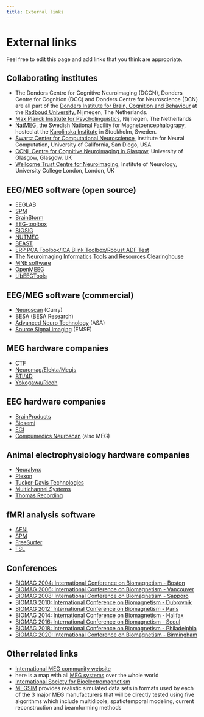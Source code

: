 ```yaml
---
title: External links
---
```


# External links

Feel free to edit this page and add links that you think are appropriate.

## Collaborating institutes

* The Donders Centre for Cognitive Neuroimaging (DCCN), Donders Centre for Cognition (DCC) and Donders Centre for Neuroscience (DCN) are all part of the [Donders Institute for Brain, Cognition and Behaviour](http://www.ru.nl/donders) at the [Radboud University](http://www.ru.nl), Nijmegen, The Netherlands.
* [Max Planck Institute for Psycholinguistics](http://www.mpi.nl), Nijmegen, The Netherlands
* [NatMEG](http://www.natmeg.se), the Swedish National Facility for Magnetoencephalograpy, hosted at the [Karolinska Institute](http://www.ki.se) in Stockholm, Sweden.
* [Swartz Center for Computational Neuroscience](http://sccn.ucsd.edu), Institute for Neural Computation, University of California, San Diego, USA
* [CCNi, Centre for Cognitive Neuroimaging in Glasgow](http://www.ccni.gla.ac.uk), University of Glasgow, Glasgow, UK
* [Wellcome Trust Centre for Neuroimaging](http://www.fil.ion.ucl.ac.uk/), Institute of Neurology, University College London, London, UK

## EEG/MEG software (open source)

* [EEGLAB](http://www.sccn.ucsd.edu/eeglab)
* [SPM](http://www.fil.ion.ucl.ac.uk/spm/)
* [BrainStorm](http://neuroimage.usc.edu/brainstorm)
* [EEG-toolbox](http://eeg.sourceforge.net)
* [BIOSIG](http://biosig.sourceforge.net)
* [NUTMEG](http://nutmeg.berkeley.edu)
* [BEAST](http://www.columbia.edu/~cs2028/beast/beast.htm)
* [ERP PCA Toolbox/ICA Blink Toolbox/Robust ADF Test](http://homepage.mac.com/jdien07/)
* [The Neuroimaging Informatics Tools and Resources Clearinghouse](http://www.nitrc.org/)
* [MNE software](http://www.nmr.mgh.harvard.edu/martinos/userInfo/data/sofMNE.php)
* [OpenMEEG](http://www-sop.inria.fr/odyssee/software/OpenMEEG/)
* [LibEEGTools](http://libeegtools.sf.net)

## EEG/MEG software (commercial)

* [Neuroscan](http://www.neuro.com) (Curry)
* [BESA](http://www.besa.de) (BESA Research)
* [Advanced Neuro Technology](http://www.ant-software.nl) (ASA)
* [Source Signal Imaging](http://www.sourcesignal.com) (EMSE)

## MEG hardware companies

* [CTF](http://www.ctf.com)
* [Neuromag/Elekta/Megis](http://www.neuromag.com)
* [BTi/4D](http://www.4dneuroimaging.com)
* [Yokogawa/Ricoh](http://www.yokogawa.com/rd/pdf/TR/rd-tr-r00038-006.pdf)

## EEG hardware companies

* [BrainProducts](http://www.brainproducts.de)
* [Biosemi](http://www.biosemi.com)
* [EGI](http://www.egi.com)
* [Compumedics Neuroscan](https://compumedicsneuroscan.com/) (also MEG)

## Animal electrophysiology hardware companies

* [Neuralynx](https://neuralynx.com)
* [Plexon](https://plexon.com)
* [Tucker-Davis Technologies](https://www.tdt.com)
* [Multichannel Systems](https://www.multichannelsystems.com)
* [Thomas Recording](https://www.thomasrecording.com)

## fMRI analysis software

* [AFNI](http://afni.nimh.nih.gov/afni)
* [SPM](http://www.fil.ion.ucl.ac.uk/spm)
* [FreeSurfer](http://surfer.nmr.mgh.harvard.edu)
* [FSL](http://www.fmrib.ox.ac.uk/fsl)

## Conferences

* [BIOMAG 2004: International Conference on Biomagnetism - Boston](http://www.biomag2004.net)
* [BIOMAG 2006: International Conference on Biomagnetism - Vancouver](http://www.biomag2006.ca)
* [BIOMAG 2008: International Conference on Biomagnetism - Sapporo](http://www.biomag2008.org)
* [BIOMAG 2010: International Conference on Biomagnetism - Dubrovnik](http://www.biomag2010.org)
* [BIOMAG 2012: International Conference on Biomagnetism - Paris](http://www.biomag2012.org)
* [BIOMAG 2014: International Conference on Biomagnetism - Halifax](http://www.biomag2014.org)
* [BIOMAG 2016: International Conference on Biomagnetism - Seoul](http://www.biomag2016.org)
* [BIOMAG 2018: International Conference on Biomagnetism - Philadelphia](http://www.biomag2018.org)
* [BIOMAG 2020: International Conference on Biomagnetism - Birmingham](http://www.biomag2020.org)

## Other related links

* [International MEG community website](http://megcommunity.org/)
* here is a map with all [MEG systems](http://tinyurl.com/megsystems) over the whole world
* [International Society for Bioelectromagnetism](http://www.isbem.org)
* [MEGSIM](http://portal.mind.unm.edu/megsim) provides realistic simulated data sets in formats used by each of the 3 major MEG manufacturers that will be directly tested using five algorithms which include multidipole, spatiotemporal modeling, current reconstruction and beamforming methods
